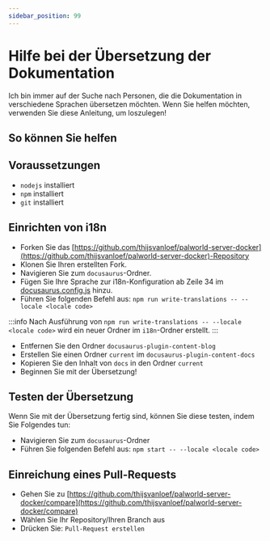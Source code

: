 ```yaml
---
sidebar_position: 99
---
```


# Hilfe bei der Übersetzung der Dokumentation

Ich bin immer auf der Suche nach Personen, die die Dokumentation in verschiedene Sprachen übersetzen möchten. Wenn Sie
helfen möchten, verwenden Sie diese Anleitung, um loszulegen!

## So können Sie helfen

## Voraussetzungen

* `nodejs` installiert
* `npm` installiert
* `git` installiert

## Einrichten von i18n

<!-- markdownlint-disable-next-line -->
* Forken Sie das [https://github.com/thijsvanloef/palworld-server-docker](https://github.com/thijsvanloef/palworld-server-docker)-Repository
* Klonen Sie Ihren erstellten Fork.
* Navigieren Sie zum `docusaurus`-Ordner.<!-- markdownlint-disable-next-line -->
* Fügen Sie Ihre Sprache zur i18n-Konfiguration ab Zeile 34 im [docusaurus.config.js](https://github.com/thijsvanloef/palworld-server-docker/blob/main/docusaurus/docusaurus.config.js) hinzu.
* Führen Sie folgenden Befehl aus: `npm run write-translations -- --locale <locale code>`

:::info
Nach Ausführung von `npm run write-translations -- --locale <locale code>` wird ein neuer Ordner im `i18n`-Ordner erstellt.
:::

* Entfernen Sie den Ordner `docusaurus-plugin-content-blog`
* Erstellen Sie einen Ordner `current` im `docusaurus-plugin-content-docs`
* Kopieren Sie den Inhalt von `docs` in den Ordner `current`
* Beginnen Sie mit der Übersetzung!

## Testen der Übersetzung

Wenn Sie mit der Übersetzung fertig sind, können Sie diese testen, indem Sie Folgendes tun:

* Navigieren Sie zum `docusaurus`-Ordner
* Führen Sie folgenden Befehl aus: `npm start -- --locale <locale code>`

## Einreichung eines Pull-Requests
<!-- markdownlint-disable-next-line -->
* Gehen Sie zu [https://github.com/thijsvanloef/palworld-server-docker/compare](https://github.com/thijsvanloef/palworld-server-docker/compare)
* Wählen Sie Ihr Repository/Ihren Branch aus
* Drücken Sie: `Pull-Request erstellen`
